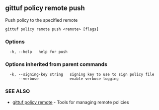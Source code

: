 ## gittuf policy remote push

Push policy to the specified remote

```
gittuf policy remote push <remote> [flags]
```

### Options

```
  -h, --help   help for push
```

### Options inherited from parent commands

```
  -k, --signing-key string   signing key to use to sign policy file
      --verbose              enable verbose logging
```

### SEE ALSO

* [gittuf policy remote](gittuf_policy_remote.md)	 - Tools for managing remote policies

